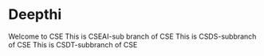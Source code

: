 # Deepthi
Welcome to CSE
This is CSEAI-sub branch of CSE
This is CSDS-subbranch of CSE
This is CSDT-subbranch of CSE
